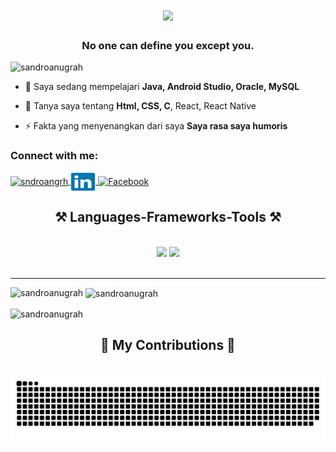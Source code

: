 <h1 align="center">
    <img src="https://readme-typing-svg.herokuapp.com/?font=Righteous&size=35&center=true&vCenter=true&width=500&height=70&duration=4000&lines=Hi+There!+👋;I'm+Sandro+Anugrah+Tambunan;" />
</h1>
<h3 align="center">No one can define you except you.</h3>

<p align="left"> <img src="https://komarev.com/ghpvc/?username=sandroanugrah&label=Profile%20views&color=0e75b6&style=flat" alt="sandroanugrah" /> </p>

- 🌱 Saya sedang mempelajari **Java, Android Studio, Oracle, MySQL**

- 💬 Tanya saya tentang **Html, CSS, C**, React, React Native

- ⚡ Fakta yang menyenangkan dari saya **Saya rasa saya humoris**

<h3 align="left">Connect with me:</h3>
<p align="left">
  <a href="https://instagram.com/sndroangrh" target="blank">
    <img align="center" src="https://raw.githubusercontent.com/rahuldkjain/github-profile-readme-generator/master/src/images/icons/Social/instagram.svg" alt="sndroangrh" height="30" width="40" />
  </a>
  <a href="https://www.linkedin.com/in/sandro-anugrah-tambunan-69b8a824b/" target="blank">
    <img align="center" src="https://raw.githubusercontent.com/devicons/devicon/master/icons/linkedin/linkedin-original.svg" alt="LinkedIn" height="30" width="40" />
  </a>
  <a href="https://web.facebook.com/sandro.tambunan.73" target="blank">
    <img align="center" src="https://raw.githubusercontent.com/rahuldkjain/github-profile-readme-generator/master/src/images/icons/Social/facebook.svg" alt="Facebook" height="30" width="40" />
  </a>
</p>
<h2 align="center">⚒️ Languages-Frameworks-Tools ⚒️</h2>
<br/>
<div align="center">
    <img src="https://skillicons.dev/icons?i=bootstrap,c,css,git,html,java,javascript,kotlin,mysql,oracle,photoshop,php,python,sass" />
    <img src="https://skillicons.dev/icons?i=react,reactnative" /><br>
</div>
<br/>
<hr/>

<p><img align="left" src="https://github-readme-stats.vercel.app/api/top-langs?username=sandroanugrah&show_icons=true&locale=en&layout=compact" alt="sandroanugrah" /></p>

<p>&nbsp;<img align="center" src="https://github-readme-stats.vercel.app/api?username=sandroanugrah&show_icons=true&locale=en" alt="sandroanugrah" /></p>

<p><img align="center" src="https://github-readme-streak-stats.herokuapp.com/?user=sandroanugrah&" alt="sandroanugrah" /></p>


<div align="center">
  <h2>🐍 My Contributions 🐍</h2>
  <br>
  <img alt="snake eating my contributions" src="https://raw.githubusercontent.com/salesp07/salesp07/output/github-contribution-grid-snake.svg" />
  
  <br/><br/><br/>
</div>
